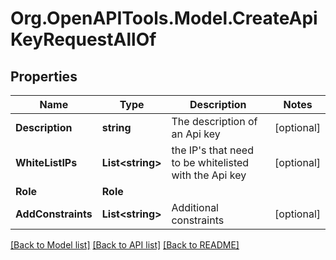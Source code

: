 
# Org.OpenAPITools.Model.CreateApiKeyRequestAllOf

## Properties

Name | Type | Description | Notes
------------ | ------------- | ------------- | -------------
**Description** | **string** | The description of an Api key | [optional] 
**WhiteListIPs** | **List&lt;string&gt;** | the IP&#39;s that need to be whitelisted with the Api key | [optional] 
**Role** | **Role** |  | 
**AddConstraints** | **List&lt;string&gt;** | Additional constraints | [optional] 

[[Back to Model list]](../README.md#documentation-for-models)
[[Back to API list]](../README.md#documentation-for-api-endpoints)
[[Back to README]](../README.md)

